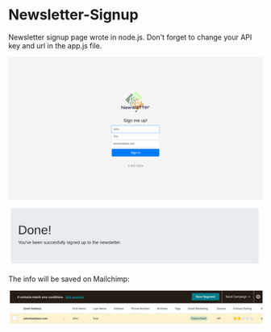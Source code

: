 # Newsletter-Signup
Newsletter signup page wrote in node.js. Don't forget to change your API key and url in the app.js file.

![](images/newsletterSign.png)

![](images/newsSuccess.png)

The info will be saved on Mailchimp:

![](images/mailchimp.png)

